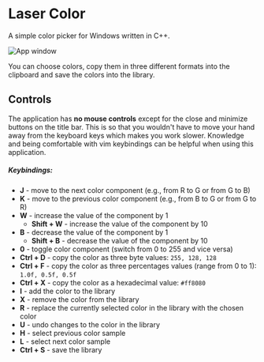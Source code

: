# Laser Color

A simple color picker for Windows written in C++.

![App window](https://user-images.githubusercontent.com/23151624/45925194-5b33a900-bf19-11e8-84f0-b17ab586191e.png)

You can choose colors, copy them in three different formats into the clipboard and save the colors into the library.

## Controls
The application has __no mouse controls__ except for the close and minimize buttons on the title bar. This is so that
you wouldn't have to move your hand away from the keyboard keys which makes you work slower.
Knowledge and being comfortable with vim keybindings can be helpful when using this application.

##### Keybindings:
* __J__ - move to the next color component (e.g., from R to G or from G to B)
* __K__ - move to the previous color component (e.g., from B to G or from G to R)
* __W__ - increase the value of the component by 1
  * __Shift + W__ - increase the value of the component by 10
* __B__ - decrease the value of the component by 1
  * __Shift + B__ - decrease the value of the component by 10
* __0__ - toggle color component (switch from 0 to 255 and vice versa)
* __Ctrl + D__ - copy the color as three byte values: `255, 128, 128`
* __Ctrl + F__ - copy the color as three percentages values (range from 0 to 1): `1.0f, 0.5f, 0.5f`
* __Ctrl + X__ - copy the color as a hexadecimal value: `#ff8080`
* __I__ - add the color to the library
* __X__ - remove the color from the library
* __R__ - replace the currently selected color in the library with the chosen color
* __U__ - undo changes to the color in the library
* __H__ - select previous color sample
* __L__ - select next color sample
* __Ctrl + S__ - save the library
